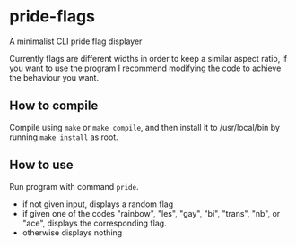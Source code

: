 # pride-flags
A minimalist CLI pride flag displayer

Currently flags are different widths in order to keep a similar aspect ratio,
if you want to use the program I recommend modifying the code to achieve the behaviour you want.

## How to compile
Compile using `make` or `make compile`, and then install it to /usr/local/bin by running `make install` as root.

## How to use
Run program with command `pride`.
- if not given input, displays a random flag
- if given one of the codes "rainbow", "les", "gay",
  "bi", "trans", "nb", or "ace", displays the corresponding flag.
- otherwise displays nothing
